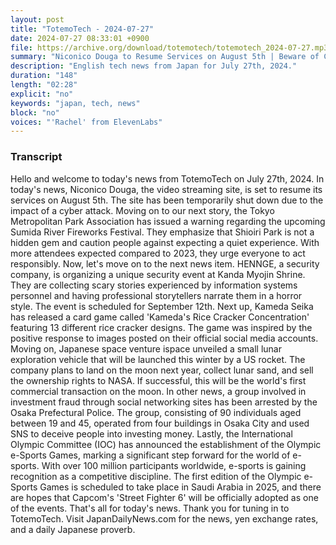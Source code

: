 ```yaml
---
layout: post
title: "TotemoTech - 2024-07-27"
date: 2024-07-27 08:33:01 +0900
file: https://archive.org/download/totemotech/totemotech_2024-07-27.mp3
summary: "Niconico Douga to Resume Services on August 5th | Beware of Crowded Sumida River Fireworks Festival, & more…"
description: "English tech news from Japan for July 27th, 2024."
duration: "148"
length: "02:28"
explicit: "no"
keywords: "japan, tech, news"
block: "no"
voices: "'Rachel' from ElevenLabs"
---
```


### Transcript

Hello and welcome to today's news from TotemoTech on July 27th, 2024. In today's news, Niconico Douga, the video streaming site, is set to resume its services on August 5th. The site has been temporarily shut down due to the impact of a cyber attack. Moving on to our next story, the Tokyo Metropolitan Park Association has issued a warning regarding the upcoming Sumida River Fireworks Festival. They emphasize that Shioiri Park is not a hidden gem and caution people against expecting a quiet experience. With more attendees expected compared to 2023, they urge everyone to act responsibly. Now, let's move on to the next news item. HENNGE, a security company, is organizing a unique security event at Kanda Myojin Shrine. They are collecting scary stories experienced by information systems personnel and having professional storytellers narrate them in a horror style. The event is scheduled for September 12th. Next up, Kameda Seika has released a card game called 'Kameda's Rice Cracker Concentration' featuring 13 different rice cracker designs. The game was inspired by the positive response to images posted on their official social media accounts. Moving on, Japanese space venture ispace unveiled a small lunar exploration vehicle that will be launched this winter by a US rocket. The company plans to land on the moon next year, collect lunar sand, and sell the ownership rights to NASA. If successful, this will be the world's first commercial transaction on the moon. In other news, a group involved in investment fraud through social networking sites has been arrested by the Osaka Prefectural Police. The group, consisting of 90 individuals aged between 19 and 45, operated from four buildings in Osaka City and used SNS to deceive people into investing money. Lastly, the International Olympic Committee (IOC) has announced the establishment of the Olympic e-Sports Games, marking a significant step forward for the world of e-sports. With over 100 million participants worldwide, e-sports is gaining recognition as a competitive discipline. The first edition of the Olympic e-Sports Games is scheduled to take place in Saudi Arabia in 2025, and there are hopes that Capcom's 'Street Fighter 6' will be officially adopted as one of the events. That's all for today's news. Thank you for tuning in to TotemoTech.   Visit JapanDailyNews.com for the news, yen exchange rates, and a daily Japanese proverb.

